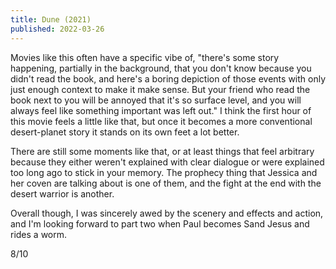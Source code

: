 ```yaml
---
title: Dune (2021)
published: 2022-03-26
---
```


Movies like this often have a specific vibe of, "there's some story happening, partially in the background, that you don't know because you didn't read the book, and here's a boring depiction of those events with only just enough context to make it make sense. But your friend who read the book next to you will be annoyed that it's so surface level, and you will always feel like something important was left out." I think the first hour of this movie feels a little like that, but once it becomes a more conventional desert-planet story it stands on its own feet a lot better.

There are still some moments like that, or at least things that feel arbitrary because they either weren't explained with clear dialogue or were explained too long ago to stick in your memory. The prophecy thing that Jessica and her coven are talking about is one of them, and the fight at the end with the desert warrior is another.

Overall though, I was sincerely awed by the scenery and effects and action, and I'm looking forward to part two when Paul becomes Sand Jesus and rides a worm.

8/10
